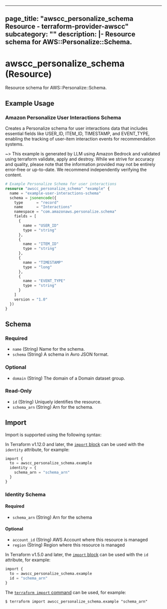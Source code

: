 
---
page_title: "awscc_personalize_schema Resource - terraform-provider-awscc"
subcategory: ""
description: |-
  Resource schema for AWS::Personalize::Schema.
---

# awscc_personalize_schema (Resource)

Resource schema for AWS::Personalize::Schema.

## Example Usage

### Amazon Personalize User Interactions Schema

Creates a Personalize schema for user interactions data that includes essential fields like USER_ID, ITEM_ID, TIMESTAMP, and EVENT_TYPE, enabling the tracking of user-item interaction events for recommendation systems.

~> This example is generated by LLM using Amazon Bedrock and validated using terraform validate, apply and destroy. While we strive for accuracy and quality, please note that the information provided may not be entirely error-free or up-to-date. We recommend independently verifying the content.

```terraform
# Example Personalize Schema for user interactions
resource "awscc_personalize_schema" "example" {
  name = "example-user-interactions-schema"
  schema = jsonencode({
    type      = "record"
    name      = "Interactions"
    namespace = "com.amazonaws.personalize.schema"
    fields = [
      {
        name = "USER_ID"
        type = "string"
      },
      {
        name = "ITEM_ID"
        type = "string"
      },
      {
        name = "TIMESTAMP"
        type = "long"
      },
      {
        name = "EVENT_TYPE"
        type = "string"
      }
    ]
    version = "1.0"
  })
}
```

<!-- schema generated by tfplugindocs -->
## Schema

### Required

- `name` (String) Name for the schema.
- `schema` (String) A schema in Avro JSON format.

### Optional

- `domain` (String) The domain of a Domain dataset group.

### Read-Only

- `id` (String) Uniquely identifies the resource.
- `schema_arn` (String) Arn for the schema.

## Import

Import is supported using the following syntax:

In Terraform v1.12.0 and later, the [`import` block](https://developer.hashicorp.com/terraform/language/import) can be used with the `identity` attribute, for example:

```terraform
import {
  to = awscc_personalize_schema.example
  identity = {
    schema_arn = "schema_arn"
  }
}
```

<!-- schema generated by tfplugindocs -->
### Identity Schema

#### Required

- `schema_arn` (String) Arn for the schema

#### Optional

- `account_id` (String) AWS Account where this resource is managed
- `region` (String) Region where this resource is managed

In Terraform v1.5.0 and later, the [`import` block](https://developer.hashicorp.com/terraform/language/import) can be used with the `id` attribute, for example:

```terraform
import {
  to = awscc_personalize_schema.example
  id = "schema_arn"
}
```

The [`terraform import` command](https://developer.hashicorp.com/terraform/cli/commands/import) can be used, for example:

```shell
$ terraform import awscc_personalize_schema.example "schema_arn"
```
